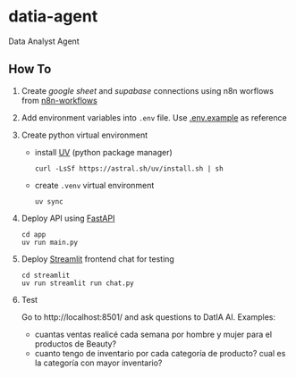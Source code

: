 # datia-agent

Data Analyst Agent

## How To


1. Create *google sheet* and *supabase* connections using n8n worflows from [n8n-workflows](./n8n-workflows)
2. Add environment variables into `.env` file. Use [.env.example](.env.example) as reference
3. Create python virtual environment
    
    * install [UV](https://github.com/astral-sh/uv) (python package manager)
        ```
        curl -LsSf https://astral.sh/uv/install.sh | sh
        ```

    * create `.venv` virtual environment
        ```
        uv sync
        ```
3. Deploy API using [FastAPI](https://fastapi.tiangolo.com/)

    ```
    cd app
    uv run main.py
    ```

3. Deploy [Streamlit](https://streamlit.io) frontend chat for testing 

    ```
    cd streamlit
    uv run streamlit run chat.py 
    ```

4. Test

    Go to http://localhost:8501/ and ask questions to DatIA AI. Examples: 

    * cuantas ventas realicé cada semana por hombre y mujer para el productos de Beauty?
    * cuanto tengo de inventario por cada categoría de producto? cual es la categoría con mayor inventario?
